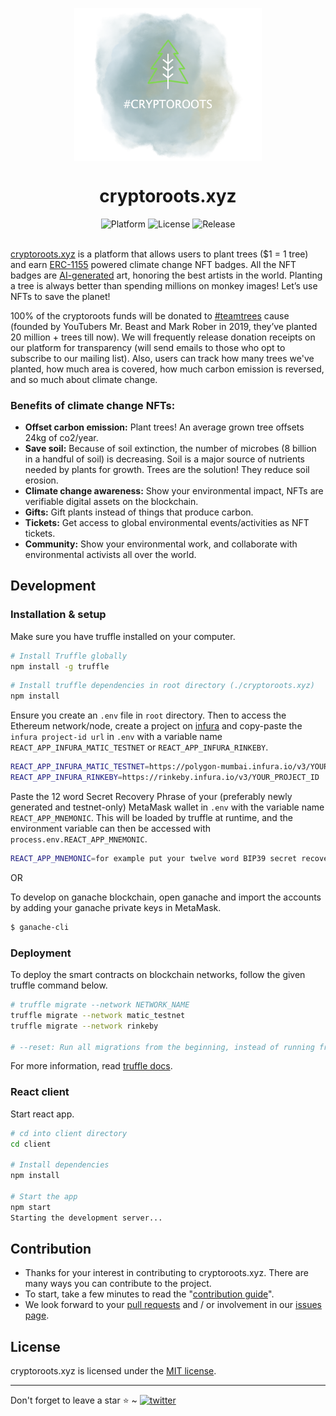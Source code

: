 <p align="center">
    <img align="center" src="/client/src/images/logo_header.png" width="300"></img>
</p>

<h1 align="center">cryptoroots.xyz</h1>

<div align="center">
    <img src="https://img.shields.io/badge/platform-polygon-purple.svg?style=flat-square" alt="Platform">
    <img src="https://img.shields.io/github/license/akhileshthite/cryptoroots.xyz?color=orange&style=flat-square" alt="License">
    <img src="https://img.shields.io/github/v/release/akhileshthite/cryptoroots.xyz?color=blue&style=flat-square" alt="Release">
</div><br>

[cryptoroots.xyz](https://cryptoroots.xyz/) is a platform that allows users to plant trees ($1 = 1 tree) and earn [ERC-1155](https://docs.openzeppelin.com/contracts/3.x/erc1155#:~:text=ERC1155%20is%20a%20novel%20token,their%20guides%20before%20moving%20on.) powered climate change NFT badges. All the NFT badges are [AI-generated](https://openai.com/blog/dall-e/) art, honoring the best artists in the world. Planting a tree is always better than spending millions on monkey images! Let’s use NFTs to save the planet!

100% of the cryptoroots funds will be donated to [#teamtrees](https://teamtrees.org/) cause (founded by YouTubers Mr. Beast and Mark Rober in 2019, they’ve planted 20 million + trees till now). We will frequently release donation receipts on our platform for transparency (will send emails to those who opt to subscribe to our mailing list). Also, users can track how many trees we've planted, how much area is covered, how much carbon emission is reversed, and so much about climate change.

### Benefits of climate change NFTs:

- **Offset carbon emission:** Plant trees! An average grown tree offsets 24kg of co2/year.
- **Save soil:** Because of soil extinction, the number of microbes (8 billion in a handful of soil) is decreasing. Soil is a major source of nutrients needed by plants for growth. Trees are the solution! They reduce soil erosion.
- **Climate change awareness:** Show your environmental impact, NFTs are verifiable digital assets on the blockchain.
- **Gifts:** Gift plants instead of things that produce carbon.
- **Tickets:** Get access to global environmental events/activities as NFT tickets.
- **Community:** Show your environmental work, and collaborate with environmental activists all over the world.

## Development

### Installation & setup

Make sure you have truffle installed on your computer.

```sh
# Install Truffle globally
npm install -g truffle
```

```sh
# Install truffle dependencies in root directory (./cryptoroots.xyz)
npm install
```

Ensure you create an `.env` file in `root` directory. Then to access the Ethereum network/node, create a project on [infura](https://infura.io/) and copy-paste the `infura project-id url` in `.env` with a variable name `REACT_APP_INFURA_MATIC_TESTNET` or `REACT_APP_INFURA_RINKEBY`.

```sh
REACT_APP_INFURA_MATIC_TESTNET=https://polygon-mumbai.infura.io/v3/YOUR_PROJECT_ID
REACT_APP_INFURA_RINKEBY=https://rinkeby.infura.io/v3/YOUR_PROJECT_ID
```

Paste the 12 word Secret Recovery Phrase of your (preferably newly generated and testnet-only) MetaMask wallet in `.env` with the variable name `REACT_APP_MNEMONIC`. This will be loaded by truffle at runtime, and the environment variable can then be accessed with `process.env.REACT_APP_MNEMONIC`.

```sh
REACT_APP_MNEMONIC=for example put your twelve word BIP39 secret recovery phrase here
```

OR

To develop on ganache blockchain, open ganache and import the accounts by adding your ganache private keys in MetaMask.

```sh
$ ganache-cli
```

### Deployment

To deploy the smart contracts on blockchain networks, follow the given truffle command below.

```sh
# truffle migrate --network NETWORK_NAME
truffle migrate --network matic_testnet
truffle migrate --network rinkeby

# --reset: Run all migrations from the beginning, instead of running from the last completed migration.

```

For more information, read [truffle docs](https://trufflesuite.com/docs/truffle/).

### React client

Start react app.

```sh
# cd into client directory
cd client

# Install dependencies
npm install

# Start the app
npm start
Starting the development server...
```

## Contribution

- Thanks for your interest in contributing to cryptoroots.xyz. There are many ways you can contribute to the project.
- To start, take a few minutes to read the "[contribution guide](https://github.com/akhileshthite/cryptoroots.xyz/blob/main/.github/CONTRIBUTING.md)".
- We look forward to your [pull requests](https://github.com/akhileshthite/cryptoroots.xyz/pulls) and / or involvement in our [issues page](https://github.com/akhileshthite/cryptoroots.xyz/issues).

## License

cryptoroots.xyz is licensed under the [MIT license](https://github.com/akhileshthite/cryptoroots.xyz/blob/main/LICENSE).

<hr>
Don't forget to leave a star ⭐️ ~ <a href="https://twitter.com/cryptoroots_xyz" target="_blank"><img src="https://img.shields.io/twitter/follow/cryptoroots_xyz?style=social" alt="twitter" /></a>
